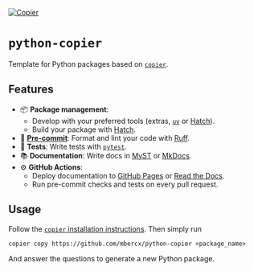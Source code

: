 [![Copier](https://img.shields.io/endpoint?url=https://raw.githubusercontent.com/copier-org/copier/master/img/badge/badge-black.json)](https://github.com/copier-org/copier)

# `python-copier`

Template for Python packages based on [`copier`](https://copier.readthedocs.io/en/latest/).

## Features

* 📦 **Package management**:
    - Develop with your preferred tools (extras, [`uv`](https://docs.astral.sh/uv/) or [Hatch](https://hatch.pypa.io/)).
    - Build your package with [Hatch](https://hatch.pypa.io/). 
* 🧹 [**Pre-commit**](https://pre-commit.com/): Format and lint your code with [Ruff](https://docs.astral.sh/ruff/).
* 🧪 **Tests**: Write tests with [`pytest`](https://docs.pytest.org/en/stable/).
* 📚 **Documentation**: Write docs in [MyST](https://mystmd.org/) or [MkDocs](https://www.mkdocs.org/).
* ⚙️ **GitHub Actions**:
    * Deploy documentation to [GitHub Pages](https://docs.github.com/en/pages/getting-started-with-github-pages/creating-a-github-pages-site) or [Read the Docs](https://about.readthedocs.com/).
    * Run pre-commit checks and tests on every pull request.

## Usage

Follow the [`copier` installation instructions](https://copier.readthedocs.io/en/latest/#installation).
Then simply run

```
copier copy https://github.com/mbercx/python-copier <package_name>
```

And answer the questions to generate a new Python package.
